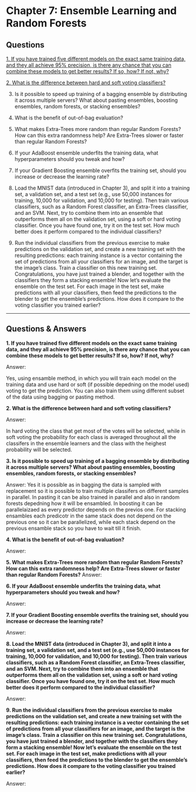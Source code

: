 # Chapter 7: Ensemble Learning and Random Forests #

## Questions ##

[1. If you have trained five different models on the exact same training data, and they all achieve 95% precision, is there any chance that you can combine these models to get better results? If so, how? If not, why?](https://github.com/youssefHosni/AI-Books-Assignments-Answers/blob/main/Hands-On%20Machine%20Learning%20with%20Scikit-Learn,%20Keras,%20and%20TensorFlow/Chapter%207:%20Ensemble%20Learning%20and%20Random%20Forests.md#:~:text=1.%20If%20you%20have%20trained%20five%20different%20models%20on%20the%20exact%20same%20training%20data%2C%20and%20they%20all%20achieve%2095%25%20precision%2C%20is%20there%20any%20chance%20that%20you%20can%20combine%20these%20models%20to%20get%20better%20results%3F%20If%20so%2C%20how%3F%20If%20not%2C%20why%3F)

[2. What is the difference between hard and soft voting classifiers?](https://github.com/youssefHosni/AI-Books-Assignments-Answers/blob/main/Hands-On%20Machine%20Learning%20with%20Scikit-Learn,%20Keras,%20and%20TensorFlow/Chapter%207:%20Ensemble%20Learning%20and%20Random%20Forests.md#:~:text=2.%20What%20is%20the%20difference%20between%20hard%20and%20soft%20voting%20classifiers%3F)

3. Is it possible to speed up training of a bagging ensemble by distributing it across multiple servers? What about pasting ensembles, boosting ensembles, random
forests, or stacking ensembles?

4. What is the benefit of out-of-bag evaluation?

5. What makes Extra-Trees more random than regular Random Forests? How can this extra randomness help? Are Extra-Trees slower or faster than regular Random Forests?

6. If your AdaBoost ensemble underfits the training data, what hyperparameters should you tweak and how?

7. If your Gradient Boosting ensemble overfits the training set, should you increase or decrease the learning rate?

8. Load the MNIST data (introduced in Chapter 3), and split it into a training set, a validation set, and a test set (e.g., use 50,000 instances for training, 10,000 for validation, and 10,000 for testing). Then train various classifiers, such as a Random Forest classifier, an Extra-Trees classifier, and an SVM. Next, try to combine them into an ensemble that outperforms them all on the validation set, using a soft or hard voting classifier. Once you have found one, try it on the test set. How much better does it perform compared to the individual classifiers?

9. Run the individual classifiers from the previous exercise to make predictions on the validation set, and create a new training set with the resulting predictions: each training instance is a vector containing the set of predictions from all your classifiers for an image, and the target is the image’s class. Train a classifier on
this new training set. Congratulations, you have just trained a blender, and together with the classifiers they form a stacking ensemble! Now let’s evaluate the ensemble on the test set. For each image in the test set, make predictions with all your classifiers, then feed the predictions to the blender to get the ensemble’s predictions. How does it compare to the voting classifier you trained earlier?

----------------------------------------------------------------------------------------------------------------------------------------------------------------


## Questions & Answers ##

**1. If you have trained five different models on the exact same training data, and they all achieve 95% precision, is there any chance that you can combine these models to get better results? If so, how? If not, why?**

Answer:

Yes, using ensamble method, in which you will train each model on the training data and use hard or soft (if possible depedning on the model used) voting to get the prediction. You can also train them using different subset of the data using bagging or pasting method.  

**2. What is the difference between hard and soft voting classifiers?**

Answer:

In hard voting the class that get most of the votes will be selected, while in soft voting the probability for each class is averaged throughout all the classifers in the ensemble learners and the class with the heighest probability will be selected. 


**3. Is it possible to speed up training of a bagging ensemble by distributing it across multiple servers? What about pasting ensembles, boosting ensembles, random
forests, or stacking ensembles?**

Answer:
Yes it is possible as in bagging the data is sampled with replacement so it is possible to train multiple classifers on different samples in parallel. In pasting it can be also trained in parallel and also in random forests depedning how it will be ensambled. In boosting it can be parallelaizaed as every predictor depends on the previos one. For stacking ensambles each predicotr in the same stack does not depend on the previous one so it can be parallelized, while each stack depend on the previous ensamble stack so you have to wait till it finish. 

**4. What is the benefit of out-of-bag evaluation?**

Answer:


**5. What makes Extra-Trees more random than regular Random Forests? How can this extra randomness help? Are Extra-Trees slower or faster than regular Random Forests?**
Answer:


**6. If your AdaBoost ensemble underfits the training data, what hyperparameters should you tweak and how?**

Answer:



**7. If your Gradient Boosting ensemble overfits the training set, should you increase or decrease the learning rate?**

Answer:


**8. Load the MNIST data (introduced in Chapter 3), and split it into a training set, a validation set, and a test set (e.g., use 50,000 instances for training, 10,000 for validation, and 10,000 for testing). Then train various classifiers, such as a Random Forest classifier, an Extra-Trees classifier, and an SVM. Next, try to combine them into an ensemble that outperforms them all on the validation set, using a soft or hard voting classifier. Once you have found one, try it on the test set. How much better does it perform compared to the individual classifier?**

Answer:


**9. Run the individual classifiers from the previous exercise to make predictions on the validation set, and create a new training set with the resulting predictions: each training instance is a vector containing the set of predictions from all your classifiers for an image, and the target is the image’s class. Train a classifier on
this new training set. Congratulations, you have just trained a blender, and together with the classifiers they form a stacking ensemble! Now let’s evaluate the ensemble on the test set. For each image in the test set, make predictions with all your classifiers, then feed the predictions to the blender to get the ensemble’s predictions. How does it compare to the voting classifier you trained earlier?**

Answer:

